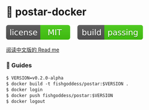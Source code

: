 # 📝 postar-docker

[![license](_icons/license.svg)](https://opensource.org/licenses/MIT)
[![build](_icons/build.svg)](_icons/build.svg)

[阅读中文版的 Read me](./README.md)

### 📖 Guides

```shell
$ VERSION=v0.2.0-alpha
$ docker build -t fishgoddess/postar:$VERSION .
$ docker login
$ docker push fishgoddess/postar:$VERSION
$ docker logout
```
